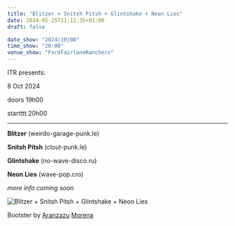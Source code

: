 ```yaml
---
title: "Blitzer + Snitsh Pitsh + Glintshake + Neon Lies"
date: 2024-05-25T11:12:35+01:00
draft: false

date_show: "2024|10|08"
time_show: "20:00"
venue_show: "FordFairlaneRanchero"
---
```


ITR presents:

8 Oct 2024

doors 19h00

startttt 20h00

---

**Blitzer** (weirdo-garage-punk.le)

**Snitsh Pitsh** (clout-punk.le)

**Glintshake** (no-wave-disco.ru)

**Neon Lies** (wave-pop.cro)

_more info coming soon_

![Blitzer + Snitsh Pitsh + Glintshake + Neon Lies](../../posters/2024-10-08.jpg)

Bootster by [Aranzazu](https://aranzazumoena.com/) [Morena](https://www.instagram.com/aranzazumoena)
